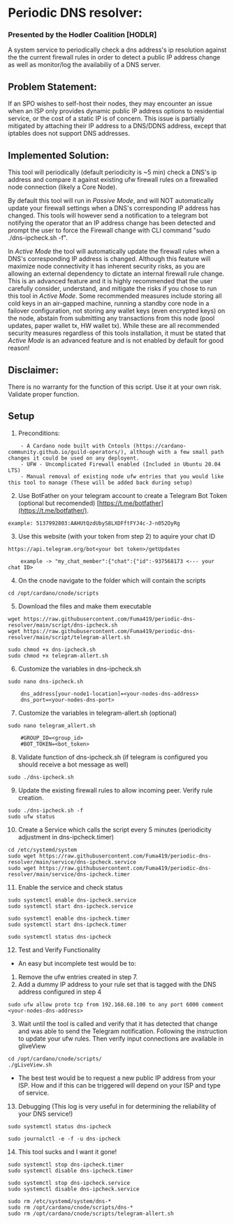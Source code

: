 # Periodic DNS resolver:

### Presented by the Hodler Coalition [HODLR]

A system service to periodically check a dns address's ip resolution against the the current firewall rules in order to detect a public IP address change as well as monitor/log the availabiliy of a DNS server. 
## Problem Statement:
If an SPO wishes to self-host their nodes, they may encounter an issue when an ISP only provides dynamic public IP address options to residential service, or the cost of a static IP is of concern. This issue is partially mitigated by attaching their IP address to a DNS/DDNS address, except that iptables does not support DNS addresses.
## Implemented Solution:
This tool will periodically (default periodicity is ~5 min) check a DNS's ip address and compare it against existing ufw firewall rules on a firewalled node connection (likely a Core Node).

By default this tool will run in *Passive Mode*, and will NOT automatically update your firewall settings when a DNS's corresponding IP address has changed. This tools will however send a notification to a telegram bot notifying the operator that an IP address change has been detected and prompt the user to force the Firewall change with CLI command "sudo ./dns-ipcheck.sh -f".

In *Active Mode* the tool will automatically update the firewall rules when a DNS's corresponding IP address is changed. Although this feature will maximize node connectivity it has inherent security risks, as you are allowing an external dependency to dictate an internal firewall rule change. This is an advanced feature and it is highly recommended that the user carefully consider, understand, and mitigate the risks if you chose to run this tool in *Active Mode*. Some recommended measures include storing all cold keys in an air-gapped machine, running a standby core node in a failover configuration, not storing any wallet keys (even encrypted keys) on the node, abstain from submitting any transactions from this node (pool updates, paper wallet tx, HW wallet tx). While these are all recommended security measures regardless of this tools installation, it must be stated that *Active Mode* is an advanced feature and is not enabled by default for good reason!

## Disclaimer:
There is no warranty for the function of this script. Use it at your own risk. Validate proper function.

## Setup

1. Preconditions:
```
    - A Cardano node built with Cntools (https://cardano-community.github.io/guild-operators/), although with a few small path changes it could be used on any deployent.
    - UFW - Uncomplicated Firewall enabled (Included in Ubuntu 20.04 LTS)
    - Manual removal of existing node ufw entries that you would like this tool to manage (These will be added back during setup)
```
2. Use BotFather on your telegram account to create a Telegram Bot Token (optional but recomended)
[https://t.me/botfather](https://t.me/botfather/).
```
example: 5137992803:AAHUtQzdUbyS8LXDFftFYJ4c-J-n052OyRg
```
3. Use this website (with your token from step 2) to aquire your chat ID
```
https://api.telegram.org/bot<your bot token>/getUpdates
```
        example -> "my_chat_member":{"chat":{"id":-937568173 <--- your chat ID>

4. On the cnode navigate to the folder which will contain the scripts
```
cd /opt/cardano/cnode/scripts
```
5. Download the files and make them executable
```
wget https://raw.githubusercontent.com/Fuma419/periodic-dns-resolver/main/script/dns-ipcheck.sh
wget https://raw.githubusercontent.com/Fuma419/periodic-dns-resolver/main/script/telegram-allert.sh

sudo chmod +x dns-ipcheck.sh
sudo chmod +x telegram-allert.sh
```
6. Customize the variables in dns-ipcheck.sh
```
sudo nano dns-ipcheck.sh
```
        dns_address[your-node1-location]=<your-nodes-dns-address>
        dns_port=<your-nodes-dns-port>

7. Customize the variables in telegram-allert.sh (optional)
```
sudo nano telegram_allert.sh
```
        #GROUP_ID=<group_id>
        #BOT_TOKEN=<bot_token>

8. Validate function of dns-ipcheck.sh (if telegram is configured you should receive a bot message as well)
```
sudo ./dns-ipcheck.sh
```

9. Update the existing firewall rules to allow incoming peer. Verify rule creation.
```
sudo ./dns-ipcheck.sh -f
sudo ufw status
```

10. Create a Service which calls the script every 5 minutes (periodicity adjustment in dns-ipcheck.timer)
```
cd /etc/systemd/system
sudo wget https://raw.githubusercontent.com/Fuma419/periodic-dns-resolver/main/service/dns-ipcheck.service
sudo wget https://raw.githubusercontent.com/Fuma419/periodic-dns-resolver/main/service/dns-ipcheck.timer
```

11. Enable the service and check status
```
sudo systemctl enable dns-ipcheck.service
sudo systemctl start dns-ipcheck.service

sudo systemctl enable dns-ipcheck.timer
sudo systemctl start dns-ipcheck.timer

sudo systemctl status dns-ipcheck
```

12. Test and Verify Functionality

- An easy but incomplete test would be to:
1. Remove the ufw entries created in step 7.
2. Add a dummy IP address to your rule set that is tagged with the DNS address configured in step 4
```
sudo ufw allow proto tcp from 192.168.68.100 to any port 6000 comment <your-nodes-dns-address>
```
3. Wait until the tool is called and verify that it has detected that change and was able to send the Telegram notification. Following the instruction to update your ufw rules. Then verify input connections are available in gliveView
```
cd /opt/cardano/cnode/scripts/
./gLiveView.sh
```
- The best test would be to request a new public IP address from your ISP. How and if this can be triggered will depend on your ISP and type of service. 

13. Debugging (This log is very useful in for determining the reliability of your 
DNS service!)
```
sudo systemctl status dns-ipcheck
```
```
sudo journalctl -e -f -u dns-ipcheck 
```

14. This tool sucks and I want it gone!
```
sudo systemctl stop dns-ipcheck.timer
sudo systemctl disable dns-ipcheck.timer

sudo systemctl stop dns-ipcheck.service
sudo systemctl disable dns-ipcheck.service

sudo rm /etc/systemd/system/dns-*
sudo rm /opt/cardano/cnode/scripts/dns-*
sudo rm /opt/cardano/cnode/scripts/telegram-allert.sh
```

